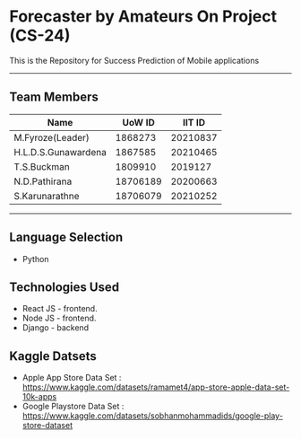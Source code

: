 # Forecaster by Amateurs On Project (CS-24)

This is the Repository for  Success Prediction of  Mobile applications

***
## Team Members 

|Name|UoW ID|IIT ID|
|----|----|----|
|M.Fyroze(Leader)|1868273|20210837|
|H.L.D.S.Gunawardena|1867585|20210465|
|T.S.Buckman|1809910|2019127|
|N.D.Pathirana|18706189|20200663|
|S.Karunarathne|18706079|20210252|
***

## Language Selection

* Python 

## Technologies Used

* React JS - frontend. 
* Node JS - frontend. 
* Django - backend 

## Kaggle Datsets 

* Apple App Store Data Set :
https://www.kaggle.com/datasets/ramamet4/app-store-apple-data-set-10k-apps
* Google Playstore Data Set : 
https://www.kaggle.com/datasets/sobhanmohammadids/google-play-store-dataset
